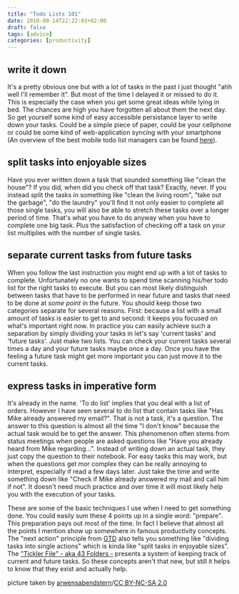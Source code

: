 ```yaml
---
title: "Todo Lists 101"
date: 2010-09-14T22:22:03+02:00
draft: false
tags: [advice]
categories: [productivity]
---
```


## write it down
It's a pretty obvious one but with a lot of tasks in the past I just thought "ahh well I'll remember it". But most of the time I delayed it or missed to do it. This is especially the case when you get some great ideas while lying in bed. The chances are high you have forgotten all about them the next day. So get yourself some kind of easy accessible persistance layer to write down your tasks. Could be a simple piece of paper, could be your cellphone or could be some kind of web-application syncing with your smartphone (An overview of the best mobile todo list managers can be found [here](http://lifehacker.com/5630230/five-best-mobile-to+do-list-managers)).

## split tasks into enjoyable sizes

Have you ever written down a task that sounded something like "clean the house"? If you did, when did you check off that task? Exactly, never. If you instead split the tasks in something like "clean the living room", "take out the garbage", "do the laundry" you'll find it not only easier to complete all those single tasks, you will also be able to stretch these tasks over a longer period of time. That's what you have to do anyway when you have to complete one big task. Plus the satisfaction of checking off a task on your list multiplies with the number of single tasks.

## separate current tasks from future tasks

When you follow the last instruction you might end up with a lot of tasks to complete. Unfortunately no one wants to spend time scanning his/her todo list for the right tasks to execute. But you can most likely distinguish between tasks that have to be performed in near future and tasks that need to be done at *some point* in the future. You should keep those two categories separate for several reasons. First: because a list with a small amount of tasks is easier to get to and second: it keeps you focused on what's important right now.
In practice you can easily achieve such a separation by simply dividing your tasks in let's say 'current tasks' and 'future tasks'. Just make two lists. You can check your current tasks several times a day and your future tasks maybe once a day. Once you have the feeling a future task might get more important you can just move it to the current tasks.

## express tasks in imperative form

It's already in the name. 'To do list' implies that you deal with a list of orders. However I have seen several to do list that contain tasks like "Has Mike already answered my email?". That is not a task, it's a question. The answer to this question is almost all the time "I don't know" because the actual task would be to get the answer. This phenomenon often stems from status meetings when people are asked questions like "Have you already heard from Mike regarding...". Instead of writing down an actual task, they just copy the question to their notebook. For easy tasks this may work, but when the questions get mor complex they can be really annoying to interpret, especially if read a few days later. Just take the time and write something down like "Check if Mike already answered my mail and call him if not". It doesn't need much practice and over time it will most likely help you with the execution of your tasks.

These are some of the basic techniques I use when I need to get something done. You could easily sum these 4 points up in a single word: "prepare". This preparation pays out most of the time. In fact I believe that almost all the points I mention show up somewhere in famous productivity concepts. The "next action" principle from [GTD](http://de.wikipedia.org/wiki/Getting_Things_Done) also tells you something like "dividing tasks into single actions" which is kinda like "split tasks in enjoyable sizes". The ["Tickler File" - aka 43 Folders -](http://wiki.43folders.com/index.php/Tickler_file) presents a system of keeping track of current and future tasks. So these concepts aren't that new, but still it helps to know that they exist and actually help.

picture taken by [arwensabendstern](http://www.flickr.com/photos/arwensabendstern/2608086358/)/[CC BY-NC-SA 2.0](http://creativecommons.org/licenses/by-nc-sa/2.0/deed.en)
